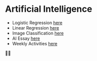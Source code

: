 # Artificial Intelligence

* Logistic Regression [here](https://github.com/xhefribala/Artificial_intelligence/tree/https/github.com/XB-bit/XhefriBala/Logistic%20Regression)
* Linear Regression [here](https://github.com/xhefribala/Artificial_intelligence/tree/https/github.com/XB-bit/XhefriBala/Linear%20Regression)
* Image Classification [here](https://github.com/xhefribala/Artificial_intelligence/tree/https/github.com/XB-bit/XhefriBala/Image%20Classification)
* AI Essay [here](https://github.com/xhefribala/Artificial_intelligence/tree/https/github.com/XB-bit/XhefriBala/Essay)
* Weekly Activities [here](https://github.com/xhefribala/Artificial_intelligence/tree/https/github.com/XB-bit/XhefriBala/Activities)

👨‍💻
